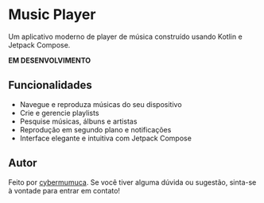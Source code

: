 # Music Player

Um aplicativo moderno de player de música construído usando Kotlin e Jetpack Compose. 

**EM DESENVOLVIMENTO**

## Funcionalidades

- Navegue e reproduza músicas do seu dispositivo
- Crie e gerencie playlists
- Pesquise músicas, álbuns e artistas
- Reprodução em segundo plano e notificações
- Interface elegante e intuitiva com Jetpack Compose

## Autor

Feito por [cybermumuca](https://github.com/cybermumuca). Se você tiver alguma dúvida ou sugestão, sinta-se à vontade para entrar em contato!
